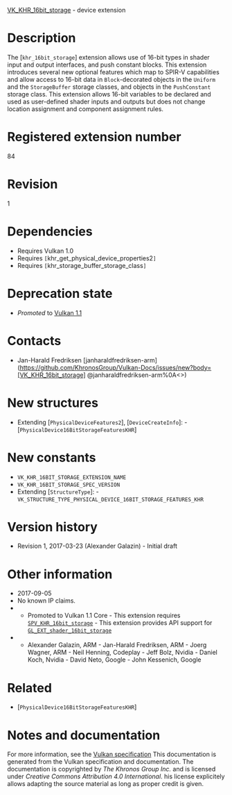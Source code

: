 [VK_KHR_16bit_storage](https://www.khronos.org/registry/vulkan/specs/1.3-extensions/man/html/VK_KHR_16bit_storage.html) - device extension

# Description
The [`khr_16bit_storage`] extension allows use of 16-bit types in shader
input and output interfaces, and push constant blocks.
This extension introduces several new optional features which map to SPIR-V
capabilities and allow access to 16-bit data in `Block`-decorated objects
in the `Uniform` and the `StorageBuffer` storage classes, and objects
in the `PushConstant` storage class.
This extension allows 16-bit variables to be declared and used as
user-defined shader inputs and outputs but does not change location
assignment and component assignment rules.

# Registered extension number
84

# Revision
1

# Dependencies
- Requires Vulkan 1.0
- Requires `[`khr_get_physical_device_properties2`]`
- Requires `[`khr_storage_buffer_storage_class`]`

# Deprecation state
- *Promoted* to [Vulkan 1.1](https://www.khronos.org/registry/vulkan/specs/1.3-extensions/html/vkspec.html#versions-1.1-promotions)

# Contacts
- Jan-Harald Fredriksen [janharaldfredriksen-arm](https://github.com/KhronosGroup/Vulkan-Docs/issues/new?body=[VK_KHR_16bit_storage] @janharaldfredriksen-arm%0A<<Here describe the issue or question you have about the VK_KHR_16bit_storage extension>>)

# New structures
- Extending [`PhysicalDeviceFeatures2`], [`DeviceCreateInfo`]:  - [`PhysicalDevice16BitStorageFeaturesKHR`]

# New constants
- `VK_KHR_16BIT_STORAGE_EXTENSION_NAME`
- `VK_KHR_16BIT_STORAGE_SPEC_VERSION`
- Extending [`StructureType`]:  - `VK_STRUCTURE_TYPE_PHYSICAL_DEVICE_16BIT_STORAGE_FEATURES_KHR`

# Version history
- Revision 1, 2017-03-23 (Alexander Galazin)  - Initial draft

# Other information
* 2017-09-05
* No known IP claims.
*   - Promoted to Vulkan 1.1 Core  - This extension requires [`SPV_KHR_16bit_storage`](https://htmlpreview.github.io/?https://github.com/KhronosGroup/SPIRV-Registry/blob/master/extensions/KHR/SPV_KHR_16bit_storage.html)  - This extension provides API support for [`GL_EXT_shader_16bit_storage`](https://github.com/KhronosGroup/GLSL/blob/master/extensions/ext/GL_EXT_shader_16bit_storage.txt) 
*   - Alexander Galazin, ARM  - Jan-Harald Fredriksen, ARM  - Joerg Wagner, ARM  - Neil Henning, Codeplay  - Jeff Bolz, Nvidia  - Daniel Koch, Nvidia  - David Neto, Google  - John Kessenich, Google

# Related
- [`PhysicalDevice16BitStorageFeaturesKHR`]

# Notes and documentation
For more information, see the [Vulkan specification](https://www.khronos.org/registry/vulkan/specs/1.3-extensions/html/vkspec.html)
This documentation is generated from the Vulkan specification and documentation.
The documentation is copyrighted by *The Khronos Group Inc.* and is licensed under *Creative Commons Attribution 4.0 International*.
his license explicitely allows adapting the source material as long as proper credit is given.
        